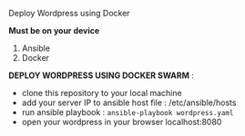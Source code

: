 Deploy Wordpress using Docker

<b>Must be on your device</b>

1. Ansible
2. Docker

<b>DEPLOY WORDPRESS USING DOCKER SWARM</b> :

- clone this repository to your local machine 
- add your server IP to ansible host file : /etc/ansible/hosts
- run ansible playbook : `ansible-playbook wordpress.yaml`
- open your wordpress in your browser localhost:8080 



